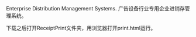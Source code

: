 Enterprise Distribution Management Systems. 广告设备行业专用企业进销存管理系统。

下载之后打开ReceiptPrint文件夹，用浏览器打开print.html运行。